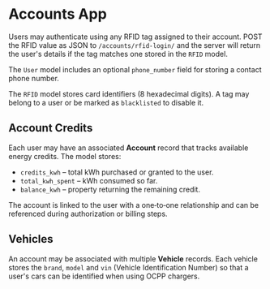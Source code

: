 # Accounts App

Users may authenticate using any RFID tag assigned to their account. POST the RFID value as JSON to `/accounts/rfid-login/` and the server will return the user's details if the tag matches one stored in the `RFID` model.

The `User` model includes an optional `phone_number` field for storing a contact phone number.

The `RFID` model stores card identifiers (8 hexadecimal digits). A tag may belong to a user or be marked as `blacklisted` to disable it.

## Account Credits

Each user may have an associated **Account** record that tracks available energy credits. The model stores:

- `credits_kwh` – total kWh purchased or granted to the user.
- `total_kwh_spent` – kWh consumed so far.
- `balance_kwh` – property returning the remaining credit.

The account is linked to the user with a one‑to‑one relationship and can be referenced during authorization or billing steps.

## Vehicles

An account may be associated with multiple **Vehicle** records. Each vehicle
stores the `brand`, `model` and `vin` (Vehicle Identification Number) so that a
user's cars can be identified when using OCPP chargers.

